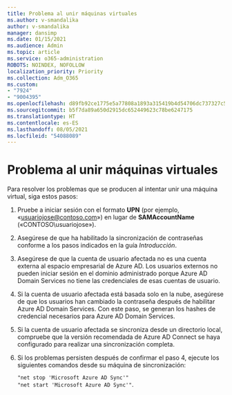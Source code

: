 ```yaml
---
title: Problema al unir máquinas virtuales
ms.author: v-smandalika
author: v-smandalika
manager: dansimp
ms.date: 01/15/2021
ms.audience: Admin
ms.topic: article
ms.service: o365-administration
ROBOTS: NOINDEX, NOFOLLOW
localization_priority: Priority
ms.collection: Adm_O365
ms.custom:
- "7924"
- "9004395"
ms.openlocfilehash: d89fb92ce1775e5a77808a1893a315419b4d54706dc737327c51f7c4c4e488e2
ms.sourcegitcommit: b5f7da89a650d2915dc652449623c78be6247175
ms.translationtype: HT
ms.contentlocale: es-ES
ms.lasthandoff: 08/05/2021
ms.locfileid: "54088089"
---
```

# <a name="issue-joining-vms"></a>Problema al unir máquinas virtuales

Para resolver los problemas que se producen al intentar unir una máquina virtual, siga estos pasos:

1. Pruebe a iniciar sesión con el formato **UPN** (por ejemplo, «usuariojose@contoso.com») en lugar de **SAMAccountName** («CONTOSO\usuariojose»).
2. Asegúrese de que ha habilitado la sincronización de contraseñas conforme a los pasos indicados en la guía *Introducción*.
3. Asegúrese de que la cuenta de usuario afectada no es una cuenta externa al espacio empresarial de Azure AD. Los usuarios externos no pueden iniciar sesión en el dominio administrado porque Azure AD Domain Services no tiene las credenciales de esas cuentas de usuario.
4. Si la cuenta de usuario afectada está basada solo en la nube, asegúrese de que los usuarios han cambiado la contraseña después de habilitar Azure AD Domain Services. Con este paso, se generan los hashes de credencial necesarios para Azure AD Domain Services.
5. Si la cuenta de usuario afectada se sincroniza desde un directorio local, compruebe que la versión recomendada de Azure AD Connect se haya configurado para realizar una sincronización completa.
6. Si los problemas persisten después de confirmar el paso 4, ejecute los siguientes comandos desde su máquina de sincronización:
 
     `"net stop 'Microsoft Azure AD Sync'"`  
     `"net start 'Microsoft Azure AD Sync'"`.